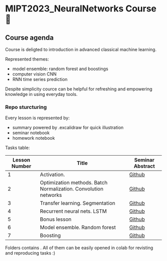 # MIPT2023_NeuralNetworks Course 🌵

## Course agenda

Course is deligted to introduction in advanced classical machine learning.

Represented themes:
- model ensemble: random forest and boostings
- computer vision CNN
- RNN time series prediction

Despite simplicity cource can be helpful for refreshing and empowering knowledge in using everyday tools.

### Repo sturcturing 
Every lesson is represented by:
- summary powered by .excalidraw for quick illustration  
- seminar notebook
- homework notebook

Tasks table:


| Lesson Number | Title | Seminar Abstract |
|---------------|-------|----------|
| 1 | Activation.  |[Github](lesson1/sem1.md) | 
| 2 | Optimization methods. Batch Normalization. Convolution networks | [Github](lesson2/sem2.md) |
| 3 | Transfer learning. Segmentation | [Github](lesson3/sem3.md) |
| 4 | Recurrent neural nets. LSTM | [Github](lesson3/sem3.md) |
| 5 | Bonus lesson | [Github](lesson3/sem3.md) |
| 6 | Model ensemble. Random forest | [Github](lesson3/sem3.md) |
| 7 | Boosting | [Github](lesson3/sem3.md) |



Folders contains . All of them can be easily opened in colab for revisting and reproducing tasks :)